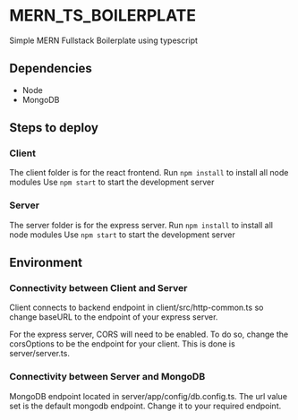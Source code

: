 # MERN_TS_BOILERPLATE

Simple MERN Fullstack Boilerplate using typescript

## Dependencies

- Node
- MongoDB

## Steps to deploy

### Client

The client folder is for the react frontend.
Run `npm install` to install all node modules
Use `npm start` to start the development server

### Server

The server folder is for the express server.
Run `npm install` to install all node modules
Use `npm start` to start the development server

## Environment

### Connectivity between Client and Server

Client connects to backend endpoint in client/src/http-common.ts so
change baseURL to the endpoint of your express server.

For the express server, CORS will need to be enabled. To do so, change the corsOptions to be the endpoint for your client.
This is done is server/server.ts.

### Connectivity between Server and MongoDB

MongoDB endpoint located in server/app/config/db.config.ts. The url value set
is the default mongodb endpoint. Change it to your required endpoint.
